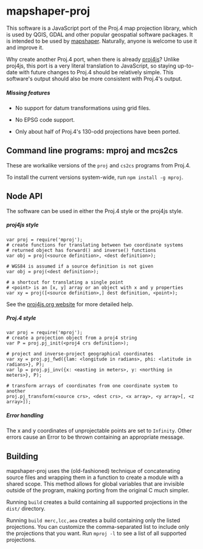 # mapshaper-proj

This software is a JavaScript port of the Proj.4 map projection library, which is used by QGIS, GDAL and other popular geospatial software packages. It is intended to be used by [mapshaper](https://github.com/mbloch/mapshaper). Naturally, anyone is welcome to use it and improve it.

Why create another Proj.4 port, when there is already [proj4js](https://github.com/proj4js/proj4js)? Unlike proj4js, this port is a very literal translation to JavaScript, so staying up-to-date with future changes to Proj.4 should be relatively simple. This software's output should also be more consistent with Proj.4's output.


##### Missing features

* No support for datum transformations using grid files.

* No EPSG code support.

* Only about half of Proj.4's 130-odd projections have been ported.


## Command line programs: mproj and mcs2cs

These are workalike versions of the `proj` and `cs2cs` programs from Proj.4.

To install the current versions system-wide, run `npm install -g mproj`.


## Node API

The software can be used in either the Proj.4 style or the proj4js style.

##### proj4js style

```
var proj = require('mproj');
# create functions for translating between two coordinate systems
# returned object has forward() and inverse() functions
var obj = proj(<source definition>, <dest definition>);

# WGS84 is assumed if a source definition is not given
var obj = proj(<dest definition>);

# a shortcut for translating a single point
# <point> is an [x, y] array or an object with x and y properties
var xy = proj([<source definition>,] dest definition, <point>);
```

See the [proj4js.org website](http://proj4js.org/) for more detailed help.

##### Proj.4 style

```
var proj = require('mproj');
# create a projection object from a proj4 string
var P = proj.pj_init(<proj4 crs definition>);

# project and inverse-project geographical coordinates
var xy = proj.pj_fwd({lam: <longitude in radians>, phi: <latitude in radians>}, P);
var lp = proj.pj_inv({x: <easting in meters>, y: <northing in meters>}, P);

# transform arrays of coordinates from one coordinate system to another
proj.pj_transform(<source crs>, <dest crs>, <x array>, <y array>[, <z array>]);
```

##### Error handling
The x and y coordinates of unprojectable points are set to `Infinity`. Other errors cause an Error to be thrown containing an appropriate message.


## Building

mapshaper-proj uses the (old-fashioned) technique of concatenating source files and wrapping them in a function to create a  module with a shared scope. This method allows for global variables that are invisible outside of the program, making porting from the original C much simpler.

Running `build` creates a build containing all supported projections in the `dist/` directory.

Running `build merc,lcc,aea` creates a build containing only the listed projections. You can customize the comma-separated list to include only the projections that you want. Run `mproj -l` to see a list of all supported projections.
